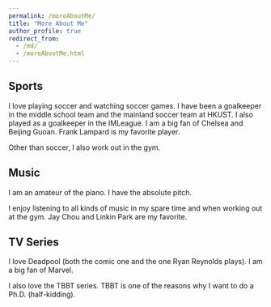 ```yaml
---
permalink: /moreAboutMe/
title: "More About Me"
author_profile: true
redirect_from: 
  - /md/
  - /moreAboutMe.html
---
```


## Sports
I love playing soccer and watching soccer games. I have been a goalkeeper in the middle school team and the mainland soccer team at HKUST. I also played as a goalkeeper in the IMLeague. I am a big fan of Chelsea and Beijing Guoan. Frank Lampard is my favorite player.

Other than soccer, I also work out in the gym.

## Music
I am an amateur of the piano. I have the absolute pitch.

I enjoy listening to all kinds of music in my spare time and when working out at the gym. Jay Chou and Linkin Park are my favorite.

## TV Series
I love Deadpool (both the comic one and the one Ryan Reynolds plays). I am a big fan of Marvel.

I also love the TBBT series. TBBT is one of the reasons why I want to do a Ph.D. (half-kidding).
